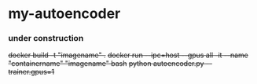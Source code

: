 # my-autoencoder

### under construction

~~docker build -t "imagename" .~~
~~docker run --ipc=host --gpus all -it --name "containername" "imagename" bash~~
~~python autoencoder.py --trainer.gpus=1~~